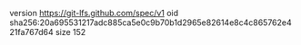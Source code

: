 version https://git-lfs.github.com/spec/v1
oid sha256:20a695531217adc885ca5e0c9b70b1d2965e82614e8c4c865762e421fa767d64
size 152
